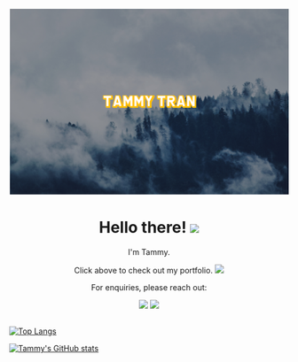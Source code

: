 [![Header](https://github.com/ohoktnt/ohoktnt/blob/main/githubprofile.png "Header")](https://ohoktnt.github.io/)

<h1 align='center'> Hello there! <img src="https://media.tenor.com/images/834bbe5a3c03f8bbaddf12e0f6efd736/tenor.gif" width="50px"></h1>

<p align="center">I'm Tammy.  </p>

<p align="center">Click above to check out my portfolio. <img src="https://media.tenor.com/images/93d86e850b20d1fd8d16702a804ad237/tenor.gif"/></p>
<p align="center">For enquiries, please reach out:   </p>

<p align="center"><a href="https://www.linkedin.com/in/tammy-tran-jrdev/"><img src="https://img.shields.io/badge/LinkedIn-0077B5?style=for-the-badge&logo=linkedin&logoColor=white"/></a>
<a href="mailto:tammy.n.tran@gmail.com"> <img src="https://img.shields.io/badge/Gmail-D14836?style=for-the-badge&logo=gmail&logoColor=white"/> </a></p>

##

[![Top Langs](https://github-readme-stats.vercel.app/api/top-langs/?username=ohoktnt&layout=compact&langs_count=10)](https://github.com/ohoktnt/github-readme-stats)

[![Tammy's GitHub stats](https://github-readme-stats.vercel.app/api?username=ohoktnt&show_icons=true&theme=slateorange)](https://github.com/ohoktnt/github-readme-stats)




<!--
**ohoktnt/ohoktnt** is a ✨ _special_ ✨ repository because its `README.md` (this file) appears on your GitHub profile.

Here are some ideas to get you started:

- 🔭 I’m currently working on ...
- 🌱 I’m currently learning ...
- 👯 I’m looking to collaborate on ...
- 🤔 I’m looking for help with ...
- 💬 Ask me about ...
- 📫 How to reach me: ...
- 😄 Pronouns: ...
- ⚡ Fun fact: ...
-->
